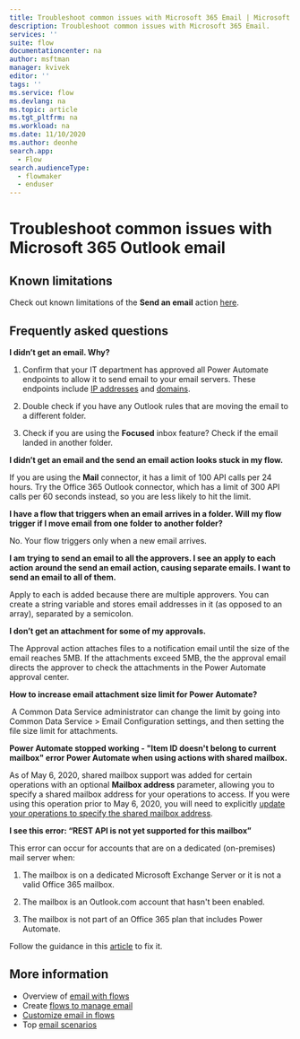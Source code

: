 ```yaml
---
title: Troubleshoot common issues with Microsoft 365 Email | Microsoft Docs
description: Troubleshoot common issues with Microsoft 365 Email.
services: ''
suite: flow
documentationcenter: na
author: msftman
manager: kvivek
editor: ''
tags: ''
ms.service: flow
ms.devlang: na
ms.topic: article
ms.tgt_pltfrm: na
ms.workload: na
ms.date: 11/10/2020
ms.author: deonhe
search.app: 
  - Flow
search.audienceType: 
  - flowmaker
  - enduser
---
```


# Troubleshoot common issues with Microsoft 365 Outlook email


## Known limitations

Check out known limitations of the **Send an email** action [here](https://docs.microsoft.com/connectors/office365/#known-issues-and-limitations).

## Frequently asked questions

**I didn’t get an email. Why?**

1.  Confirm that your IT department has approved all Power Automate endpoints to allow it to send email to your email servers. These endpoints include [IP addresses](https://docs.microsoft.com/powerapps/maker/canvas-apps/limits-and-config\#ip-addresses) and [domains](https://support.microsoft.com/help/4557620/client-request-aborted-or-failed-to-fetch-error-in-power-automate).

1. Double check if you have any Outlook rules that are moving the email to a different folder.

1. Check if you are using the **Focused** inbox feature? Check if the email landed in another folder.

**I didn’t get an email and the send an email action looks stuck in my flow.**

If you are using the **Mail** connector, it has a limit of 100 API calls per 24 hours. Try the Office 365 Outlook connector, which has a limit of 300 API calls per 60 seconds instead, so you are less likely to hit the limit.

**I have a flow that triggers when an email arrives in a folder. Will my flow trigger if I move email from one folder to another folder?**

No. Your flow triggers only when a new email arrives.

**I am trying to send an email to all the approvers. I see an apply to each action around the send an email action, causing separate emails. I want to send an email to all of them.**

Apply to each is added because there are multiple approvers. You can create a string
variable and stores email addresses in it (as opposed to an array), separated by a
semicolon.

**I don’t get an attachment for some of my approvals.**

The Approval action attaches files to a notification email until the size of the email reaches 5MB. If the attachments exceed 5MB, the the approval email directs the approver to check the attachments in the Power Automate approval center.

**How to increase email attachment size limit for Power Automate?**

 A Common Data Service administrator can change the limit by going into Common Data Service >  Email Configuration settings, and then setting the file size limit for attachments.


**Power Automate stopped working - "Item ID doesn't belong to current mailbox" error Power Automate when using actions with shared mailbox.**

As of May 6, 2020, shared mailbox support was added for certain operations with an optional **Mailbox address** parameter, allowing you to specify a shared mailbox address for your operations to access. If you were using this operation prior to May 6, 2020, you will need to explicitly [update your operations to specify the shared mailbox address](https://docs.microsoft.com/connectors/office365/#shared-mailbox-support).

**I see this error: “REST API is not yet supported for this mailbox”**

This error can occur for accounts that are on a dedicated (on-premises) mail server when:

1. The mailbox is on a dedicated Microsoft Exchange Server or it is not a valid Office 365 mailbox.

1. The mailbox is an Outlook.com account that hasn't been enabled.

1.  The mailbox is not part of an Office 365 plan that includes Power Automate.

Follow the guidance in this [article](https://support.microsoft.com/help/4462988/rest-api-is-not-yet-supported-for-this-mailbox-error) to fix it.



## More information

- Overview of [email with flows](email-overview.md)
- Create [flows to manage email](create-email-flows.md)
- [Customize email in flows](email-customization.md)
- Top [email scenarios](email-top-scenarios.md)


